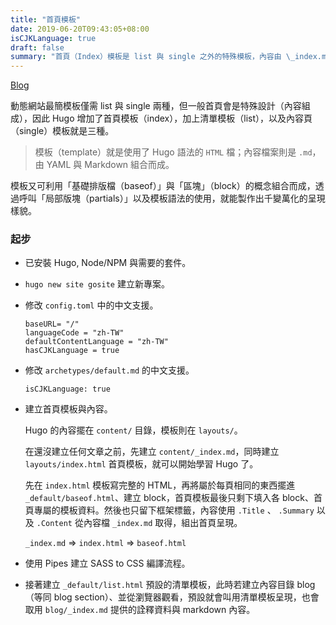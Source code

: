 ```yaml
---
title: "首頁模板"
date: 2019-06-20T09:43:05+08:00
isCJKLanguage: true
draft: false
summary: "首頁（Index）模板是 list 與 single 之外的特殊模板，內容由 \_index.md 提供。"
---
```


[Blog](blog/)

動態網站最簡模板僅需 list 與 single 兩種，但一般首頁會是特殊設計（內容組成），因此 Hugo 增加了首頁模板（index），加上清單模板（list），以及內容頁（single）模板就是三種。

> 模板（template）就是使用了 Hugo 語法的 `HTML` 檔；內容檔案則是 `.md`，由 YAML 與 Markdown 組合而成。

模板又可利用「基礎排版檔（baseof）」與「區塊」（block）的概念組合而成，透過呼叫「局部版塊（partials）」以及模板語法的使用，就能製作出千變萬化的呈現樣貌。

### 起步

- 已安裝 Hugo, Node/NPM 與需要的套件。
- `hugo new site gosite` 建立新專案。
- 修改 `config.toml` 中的中文支援。

	```
	baseURL= "/"
	languageCode = "zh-TW"
	defaultContentLanguage = "zh-TW"
	hasCJKLanguage = true
	```

- 修改 `archetypes/default.md` 的中文支援。

	```
	isCJKLanguage: true
	```

- 建立首頁模板與內容。

	Hugo 的內容擺在 `content/` 目錄，模板則在 `layouts/`。

	在還沒建立任何文章之前，先建立 `content/_index.md`，同時建立 `layouts/index.html` 首頁模板，就可以開始學習 Hugo 了。

	先在 `index.html` 模板寫完整的 HTML，再將屬於每頁相同的東西擺進 `_default/baseof.html`、建立 block，首頁模板最後只剩下填入各 block、首頁專屬的模板資料。然後也只留下框架標籤，內容使用 `.Title` 、 `.Summary` 以及 `.Content` 從內容檔 `_index.md` 取得，組出首頁呈現。

	`_index.md` => `index.html` => `baseof.html`

- 使用 Pipes 建立 SASS to CSS 編譯流程。
- 接著建立 `_default/list.html` 預設的清單模板，此時若建立內容目錄 blog（等同 blog section）、並從瀏覽器觀看，預設就會叫用清單模板呈現，也會取用 `blog/_index.md` 提供的詮釋資料與 markdown 內容。


